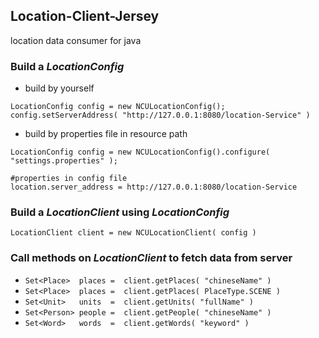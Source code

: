 ## Location-Client-Jersey
location data consumer for java

### Build a *LocationConfig*
- build by yourself
```
LocationConfig config = new NCULocationConfig();
config.setServerAddress( "http://127.0.0.1:8080/location-Service" )
```
- build by properties file in resource path
```
LocationConfig config = new NCULocationConfig().configure( "settings.properties" );
```
```
#properties in config file
location.server_address = http://127.0.0.1:8080/location-Service
```

### Build a *LocationClient* using *LocationConfig*
```
LocationClient client = new NCULocationClient( config )
```

### Call methods on *LocationClient* to fetch data from server
- ``` Set<Place>  places =  client.getPlaces( "chineseName" ) ```
- ``` Set<Place>  places =  client.getPlaces( PlaceType.SCENE ) ```
- ``` Set<Unit>   units  =  client.getUnits( "fullName" ) ```
- ``` Set<Person> people =  client.getPeople( "chineseName" ) ```
- ``` Set<Word>   words  =  client.getWords( "keyword" ) ```
